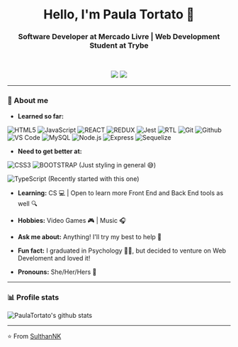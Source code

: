 <h1 align="center"> Hello, I'm Paula Tortato 👋 </h1>

<h3 align="center">  Software Developer at Mercado Livre | Web Development Student at Trybe </h3> <br>

<p align="center"> 
<a href='https://www.linkedin.com/in/paulacwtortato/'><img src='https://img.shields.io/badge/-Paula_Tortato-blue?style=flat-square&logo=Linkedin&logoColor=white&link=https://www.linkedin.com/in/paulacwtortato/' /></a> <a href=mailto:paulacwtortato@gmail.com><img src='https://img.shields.io/badge/-paulacwtortato@gmail.com-c14438?style=flat-square&logo=Gmail&logoColor=white&link=mailto:paulacwtortato@gmail.com' /></a>
</p>

---------------------------------------------------------------------------------------------------------------------------------------------------------------------------------
### 🤔 About me
-  **Learned so far:**

![HTML5](https://img.shields.io/badge/-HTML5-000000?style=for-the-badge&logo=HTML5)
![JavaScript](https://img.shields.io/badge/-JavaScript-000000?style=for-the-badge&logo=javascript)
![REACT](https://img.shields.io/badge/-REACT-000000?style=for-the-badge&logo=REACT)
![REDUX](https://img.shields.io/badge/-REDUX-000000?style=for-the-badge&logo=REDUX)
![Jest](https://img.shields.io/badge/-JEST-000000?style=for-the-badge&logo=JEST)
![RTL](https://img.shields.io/badge/-RTL-000000?style=for-the-badge&logo=Rtl)
![Git](http://img.shields.io/badge/-Git-000000?style=for-the-badge&logo=Git)
![Github](http://img.shields.io/badge/-Github-000000?style=for-the-badge&logo=Github&logoColor=green)
![VS Code](http://img.shields.io/badge/-VS%20Code-000000?style=for-the-badge&logo=Visual-studio-code&logoColor=blue)
![MySQL](http://img.shields.io/badge/-MySQL-000000?style=for-the-badge&logo=MySQL)
![Node.js](http://img.shields.io/badge/-Node.js-000000?style=for-the-badge&logo=Node.js)
![Express](http://img.shields.io/badge/-Express-000000?style=for-the-badge&logo=Express)
![Sequelize](http://img.shields.io/badge/-Sequelize-000000?style=for-the-badge&logo=Sequelize)

-  **Need to get better at:**

![CSS3](https://img.shields.io/badge/-CSS3-000000?style=for-the-badge&logo=CSS3)
![BOOTSTRAP](https://img.shields.io/badge/-BOOTSTRAP-000000?style=for-the-badge&logo=BOOTSTRAP)
(Just styling in general 😅)

![TypeScript](http://img.shields.io/badge/-TypeScript-000000?style=for-the-badge&logo=TypeScript)
(Recently started with this one)

-  **Learning:** CS 💻 | Open to learn more Front End and Back End tools as well 🔍

-  **Hobbies:** Video Games 🎮 | Music 🎧

-  **Ask me about:** Anything! I'll try my best to help 🙂

-  **Fun fact:** I graduated in Psychology 👩‍🎓, but decided to venture on Web Develoment and loved it!

-  **Pronouns:** She/Her/Hers 💃

---------------------------------------------------------------------------------------------------------------------------------------------------------------------------------
### 📊 Profile stats

![PaulaTortato's github stats](https://github-readme-stats.vercel.app/api?username=paulatortato&show_icons=true&theme=tokyonight)

-------------------------------------------------------------------------------------------------------------------------------------------------------------------------------

⭐️ From [SulthanNK](http://www.github.com/SulthanNK)
